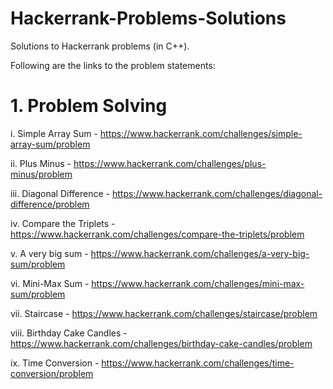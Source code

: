 # Hackerrank-Problems-Solutions
Solutions to Hackerrank problems (in C++).

Following are the links to the problem statements:

# 1. Problem Solving

i. Simple Array Sum - https://www.hackerrank.com/challenges/simple-array-sum/problem

ii. Plus Minus - https://www.hackerrank.com/challenges/plus-minus/problem

iii. Diagonal Difference - https://www.hackerrank.com/challenges/diagonal-difference/problem

iv. Compare the Triplets - https://www.hackerrank.com/challenges/compare-the-triplets/problem

v. A very big sum - https://www.hackerrank.com/challenges/a-very-big-sum/problem

vi. Mini-Max Sum - https://www.hackerrank.com/challenges/mini-max-sum/problem

vii. Staircase - https://www.hackerrank.com/challenges/staircase/problem

viii. Birthday Cake Candles - https://www.hackerrank.com/challenges/birthday-cake-candles/problem

ix. Time Conversion - https://www.hackerrank.com/challenges/time-conversion/problem
